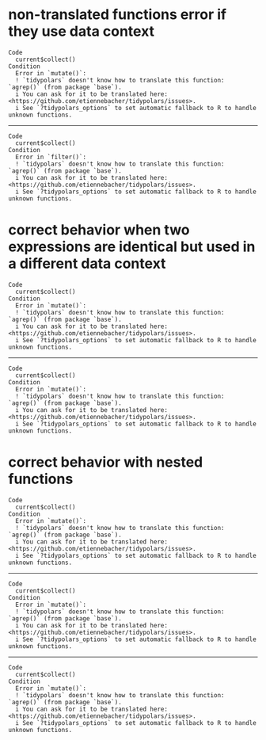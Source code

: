# non-translated functions error if they use data context

    Code
      current$collect()
    Condition
      Error in `mutate()`:
      ! `tidypolars` doesn't know how to translate this function: `agrep()` (from package `base`).
      i You can ask for it to be translated here: <https://github.com/etiennebacher/tidypolars/issues>.
      i See `?tidypolars_options` to set automatic fallback to R to handle unknown functions.

---

    Code
      current$collect()
    Condition
      Error in `filter()`:
      ! `tidypolars` doesn't know how to translate this function: `agrep()` (from package `base`).
      i You can ask for it to be translated here: <https://github.com/etiennebacher/tidypolars/issues>.
      i See `?tidypolars_options` to set automatic fallback to R to handle unknown functions.

# correct behavior when two expressions are identical but used in a different data context

    Code
      current$collect()
    Condition
      Error in `mutate()`:
      ! `tidypolars` doesn't know how to translate this function: `agrep()` (from package `base`).
      i You can ask for it to be translated here: <https://github.com/etiennebacher/tidypolars/issues>.
      i See `?tidypolars_options` to set automatic fallback to R to handle unknown functions.

---

    Code
      current$collect()
    Condition
      Error in `mutate()`:
      ! `tidypolars` doesn't know how to translate this function: `agrep()` (from package `base`).
      i You can ask for it to be translated here: <https://github.com/etiennebacher/tidypolars/issues>.
      i See `?tidypolars_options` to set automatic fallback to R to handle unknown functions.

# correct behavior with nested functions

    Code
      current$collect()
    Condition
      Error in `mutate()`:
      ! `tidypolars` doesn't know how to translate this function: `agrep()` (from package `base`).
      i You can ask for it to be translated here: <https://github.com/etiennebacher/tidypolars/issues>.
      i See `?tidypolars_options` to set automatic fallback to R to handle unknown functions.

---

    Code
      current$collect()
    Condition
      Error in `mutate()`:
      ! `tidypolars` doesn't know how to translate this function: `agrep()` (from package `base`).
      i You can ask for it to be translated here: <https://github.com/etiennebacher/tidypolars/issues>.
      i See `?tidypolars_options` to set automatic fallback to R to handle unknown functions.

---

    Code
      current$collect()
    Condition
      Error in `mutate()`:
      ! `tidypolars` doesn't know how to translate this function: `agrep()` (from package `base`).
      i You can ask for it to be translated here: <https://github.com/etiennebacher/tidypolars/issues>.
      i See `?tidypolars_options` to set automatic fallback to R to handle unknown functions.

